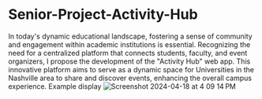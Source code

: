 # Senior-Project-Activity-Hub
In today's dynamic educational landscape, fostering a sense of community and engagement within academic institutions is essential. Recognizing the need for a centralized platform that connects students, faculty, and event organizers, I propose the development of the "Activity Hub" web app. This innovative platform aims to serve as a dynamic space for Universities in the Nashville area to share and discover events, enhancing the overall campus experience.
Example display
![Screenshot 2024-04-18 at 4 09 14 PM](https://github.com/Divineife/Senior-Project-Activity-Hub/assets/59305070/51e59180-c27c-46ce-83e2-1f94b09d4451)
